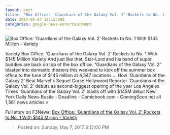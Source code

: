 ```yaml
---
layout: post
title:  "Box Office: 'Guardians of the Galaxy Vol. 2' Rockets to No. 1 With $145 Million - Variety"
date: 2017-05-07 15:12:00Z
categories: google-news-entertaintment
---
```


![Box Office: 'Guardians of the Galaxy Vol. 2' Rockets to No. 1 With $145 Million - Variety](https://pmcvariety.files.wordpress.com/2017/04/guardians-chris-pratt-21.jpg?w=1000&h=509&crop=1)

Variety Box Office: 'Guardians of the Galaxy Vol. 2' Rockets to No. 1 With $145 Million Variety And just like that, Star-Lord and his band of super buddies are back on top of the box office. “Guardians of the Galaxy Vol. 2” blasted into domestic theaters this weekend to kick off the summer box office to the tune of $145 million at 4,347 locations ... How 'Guardians of the Galaxy 2' Beat Marvel's Sequel Curse Hollywood Reporter 'Guardians of the Galaxy Vol. 2' debuts as second-biggest opening of the year Los Angeles Times 'Guardians of the Galaxy Vol. 2' blasts off with $145M debut New York Daily News Bustle - Deadline - Comicbook.com - ComingSoon.net all 1,561 news articles »


Full story on F3News: [Box Office: 'Guardians of the Galaxy Vol. 2' Rockets to No. 1 With $145 Million - Variety](http://www.f3nws.com/n/n2hMjE)

> Posted on: Sunday, May 7, 2017 8:12:00 PM

